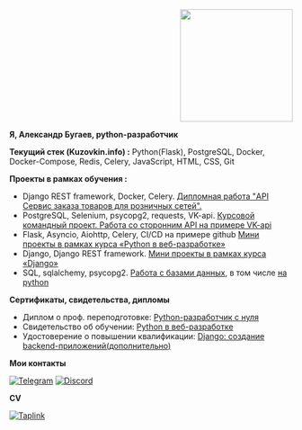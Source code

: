 <div id="header" align="right">
  <img src="https://media.giphy.com/media/coxQHKASG60HrHtvkt/giphy.gif" width="200"/>
</div>


**Я, Александр Бугаев, python-разработчик**

**Текущий стек (Kuzovkin.info) :**
Python(Flask), PostgreSQL, Docker, Docker-Compose, Redis, Celery, JavaScript, HTML, CSS, Git

**Проекты в рамках обучения :**
- Django REST framework, Docker, Celery.  [Дипломная работа "API Сервис заказа товаров для розничных сетей".](https://github.com/BugaevAV/python-final-diplom)
- PostgreSQL, Selenium, psycopg2, requests, VK-api. [Курсовой командный проект. Работа со сторонним API на примере VK-api](https://github.com/Netology-Team-5/VKinder)
- Flask, Asyncio, Aiohttp, Celery, CI/CD на примере github [Мини проекты в рамках курса «Python в веб-разработке»](https://github.com/BugaevAV/py-homeworks-web/tree/new)
- Django, Django REST framework. [Мини проекты в рамках курса «Django»](https://github.com/BugaevAV/dj-project/tree/video)
- SQL, sqlalchemy, psycopg2. [Работа с базами данных](https://github.com/BugaevAV/py-homeworks-db/tree/video), в том числе [на python](https://github.com/BugaevAV/py-homeworks-db/tree/SQLPY-76)

**Сертификаты, свидетельства, дипломы**
- Диплом о проф. переподготовке: [Python-разработчик с нуля](https://drive.google.com/file/d/179vfFzxWMhRkcRZlo-JOGuFftpnNmLtZ/view?usp=sharing)
- Свидетельство об обучении: [Python в веб-разработке](https://drive.google.com/file/d/16-SL18ampsfEOk4-8lKsqO9Uupp-x0aj/view?usp=sharing)
- Удостоверение о повышении квалификации: [Django: создание backend-приложений(дополнительно)](https://drive.google.com/file/d/1e2uwxwyYPhiUNeGtJOVJ9bLyH4pSvt2a/view?usp=sharing)

**Мои контакты**

[![Telegram](https://img.shields.io/badge/-Telegram-090909?style=for-the-badge&logo=telegram&logoColor=27A0D9)](https://t.me/BugaevAV)
[![Discord](https://img.shields.io/badge/-Discord-090909?style=for-the-badge&logo=discord&logoColor=27A0D9)](https://discordapp.com/users/988721542051532870/)

**CV**

[![Taplink](https://img.shields.io/badge/-Taplink-090909?style=for-the-badge&logoColor=27A0D9)](https://taplink.cc/avbugaev)

